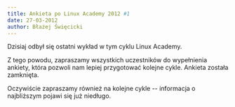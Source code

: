 ```yaml
---
title: Ankieta po Linux Academy 2012 #1
date: 27-03-2012
author: Błażej Święcicki
---
```

Dzisiaj odbył się ostatni wykład w tym cyklu Linux Academy.

Z tego powodu, zapraszamy wszystkich uczestników do wypełnienia ankiety, która pozwoli nam lepiej przygotować kolejne cykle.
Ankieta została zamknięta.

Oczywiście zapraszamy również na kolejne cykle -- informacja o najbliższym pojawi się już niedługo.
